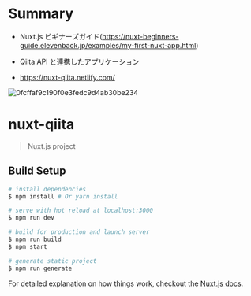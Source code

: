 # Summary

- Nuxt.js ビギナーズガイド(https://nuxt-beginners-guide.elevenback.jp/examples/my-first-nuxt-app.html)
- Qiita API と連携したアプリケーション

- https://nuxt-qiita.netlify.com/

![0fcffaf9c190f0e3fedc9d4ab30be234](https://user-images.githubusercontent.com/11635641/58920535-9a372100-876d-11e9-81e6-658d128d6cad.gif)

# nuxt-qiita

> Nuxt.js project

## Build Setup

``` bash
# install dependencies
$ npm install # Or yarn install

# serve with hot reload at localhost:3000
$ npm run dev

# build for production and launch server
$ npm run build
$ npm start

# generate static project
$ npm run generate
```

For detailed explanation on how things work, checkout the [Nuxt.js docs](https://github.com/nuxt/nuxt.js).

